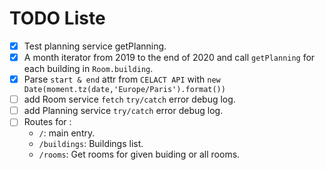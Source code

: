 # TODO Liste

- [x] Test planning service getPlanning.
- [x] A month iterator from 2019 to the end of 2020 and call `getPlanning` for each building in `Room.building`.
- [x] Parse `start & end` attr from `CELACT API` with `new Date(moment.tz(date,'Europe/Paris').format())`
- [ ] add Room service `fetch` `try/catch` error debug log.
- [ ] add Planning service `try/catch` error debug log.
- [ ] Routes for :
  - `/`: main entry.
  - `/buildings`: Buildings list.
  - `/rooms`: Get rooms for given buiding or all rooms.